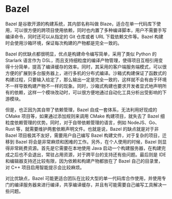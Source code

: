# Bazel

Bazel 是谷歌开源的构建系统，其内部名称叫做 Blaze，适合在单一代码库下使用，可以很方便的跨项目使用依赖，同时也内置了多种编译脚本，用户不需要手写编译命令，同时还可以从指定的 Git 仓库或者 URL 下载依赖文件等。Bazel 构建时会使用沙箱环境，保证每次构建的产物都是完全一致的。

Bazel 的优缺点都很明显，优点是构建命令编写简单，采用了类似 Python 的 Starlark 语言作为 DSL，而且支持细粒度的编译产物管理，使得项目互相引用变得十分简单，提高了编译缓存的效率。同时，其采用的客户端服务端模式，可以很方便的扩展到多台服务器上，进行多机的分布式编译。沙箱式构建保证了函数式的构建过程，只要输入给定了，那么输出一定是完全一致的，这样就不会有由于环境不一样导致构建产物不一样的现象。同时，沙箱式构建也要求开发者显式地声明所有的依赖，这样一个模块改动时，可以很方便地通过自动化工具分析出受影响的下游模块。

但是，也正因为其自带了依赖管理，Bazel 自成一套体系，无法利用好现成的 CMake 项目等，如果通过添加规则来调用 CMake 构建项目，就失去了 Bazel 细粒度依赖管理的优势。同时，对于自带依赖管理的语言，例如 NodeJS、Go、Rust 等，就需要维护两套依赖声明文件。也就是说，Bazel 的缺点就是对于非 Bazel 项目极其不友好，需要用户自己编写 Bazel 构建文件，对于复杂的项目，迁移到 Bazel 将会是非常麻烦和困难的工作。另外，在个人使用的时候，Bazel 则显得非常耗费资源。首先是它需要在本地使用 Java 启动一个构建服务器，在构建完成之后也不会退出，常驻占用资源，对于跨平台的支持还有些问题。最后则是 IDE 和编辑器支持还比较有限，因为依赖和构建产物都放在了 Bazel 自己的目录里，对 C++ 项目启用智能提示会比较麻烦。

对比优缺点，Bazel 可能更适合团队在比较大型的单一代码库合作使用，并使用专门的编译服务器来进行编译，共享编译缓存，并且有可能需要自己编写工具解决一些问题。